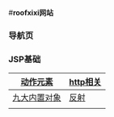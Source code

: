 #**roofxixi网站**

### 导航页

### JSP基础

| [动作元素](/aircle/jsp/动作元素1)     | [http相关](/aircle/jsp/http协议相关) |
| ----------------------------- | ------------------------------ |
| [九大内置对象](/aircle/jsp/九大内置对象2) | [反射](/aircle/jsp/反射)           |
|                               |                                |
